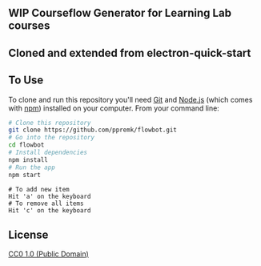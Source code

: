 ## WIP Courseflow Generator for Learning Lab courses

## Cloned and extended from electron-quick-start

## To Use

To clone and run this repository you'll need [Git](https://git-scm.com) and [Node.js](https://nodejs.org/en/download/) (which comes with [npm](http://npmjs.com)) installed on your computer. From your command line:

```bash
# Clone this repository
git clone https://github.com/ppremk/flowbot.git
# Go into the repository
cd flowbot
# Install dependencies
npm install
# Run the app
npm start
```

```
# To add new item
Hit 'a' on the keyboard
# To remove all items
Hit 'c' on the keyboard
```


## License

[CC0 1.0 (Public Domain)](LICENSE.md)

